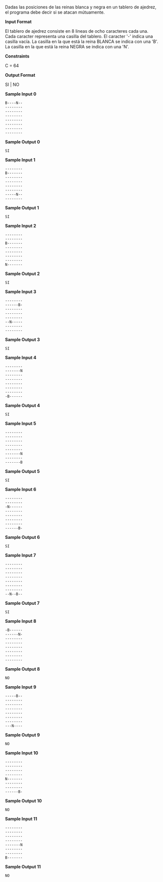 Dadas las posiciones de las reinas blanca y negra en un tablero de
ajedrez, el programa debe decir si se atacan mútuamente.

**Input Format**

El tablero de ajedrez consiste en 8 lineas de ocho caracteres cada una.
Cada caracter representa una casilla del tablero. El caracter '-' indica
una casilla vacía. La casilla en la que está la reina BLANCA se indica
con una 'B'. La casilla en la que está la reina NEGRA se indica con una
'N'.

**Constraints**

C = 64

**Output Format**

SI | NO

**Sample Input 0**

    B----N--
    --------
    --------
    --------
    --------
    --------
    --------
    --------

**Sample Output 0**

``` 
SI
```

**Sample Input 1**

    --------
    B-------
    --------
    --------
    --------
    --------
    -----N--
    --------

**Sample Output 1**

``` 
SI
```

**Sample Input 2**

    --------
    --------
    B-------
    --------
    --------
    --------
    --------
    N-------

**Sample Output 2**

``` 
SI
```

**Sample Input 3**

    --------
    ------B-
    --------
    --------
    --------
    --N-----
    --------
    --------

**Sample Output 3**

``` 
SI
```

**Sample Input 4**

    --------
    -------N
    --------
    --------
    --------
    --------
    --------
    -B------

**Sample Output 4**

``` 
SI
```

**Sample Input 5**

    --------
    --------
    --------
    --------
    --------
    -------N
    --------
    -------B

**Sample Output 5**

``` 
SI
```

**Sample Input 6**

    --------
    --------
    -N------
    --------
    --------
    --------
    --------
    ------B-

**Sample Output 6**

``` 
SI
```

**Sample Input 7**

    --------
    --------
    --------
    --------
    --------
    --------
    --------
    --N--B--

**Sample Output 7**

``` 
SI
```

**Sample Input 8**

    -B------
    ------N-
    --------
    --------
    --------
    --------
    --------
    --------

**Sample Output 8**

``` 
NO
```

**Sample Input 9**

    -----B--
    --------
    --------
    --------
    --------
    --------
    --------
    ---N----

**Sample Output 9**

``` 
NO
```

**Sample Input 10**

    --------
    --------
    --------
    --------
    N-------
    --------
    --------
    ------B-

**Sample Output 10**

``` 
NO
```

**Sample Input 11**

    --------
    --------
    --------
    --------
    -------N
    --------
    --------
    B-------

**Sample Output 11**

``` 
NO
```
